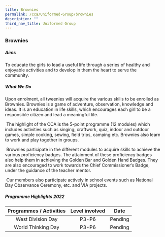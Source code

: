 ```yaml
---
title: Brownies
permalink: /cca/Uniformed-Group/brownies
description: ""
third_nav_title: Uniformed Group
---
```

### Brownies
##### Aims

To educate the girls to lead a useful life through a series of healthy and enjoyable activities and to develop in them the heart to serve the community.

##### What We Do

Upon enrolment, all tweenies will acquire the various skills to be enrolled as Brownies. Brownies is a game of adventure, observation, knowledge and ideas. It is an education in life skills, which encourages each girl to be a responsible citizen and lead a meaningful life.

 The highlight of the CCA is the 5-point programme (12 modules) which includes activities such as singing, craftwork, quiz, indoor and outdoor games, simple cooking, sewing, field trips, camping etc. Brownies also learn to work and play together in groups.

 Brownies participate in the different modules to acquire skills to achieve the various proficiency badges. The attainment of these proficiency badges also help them in achieving the Golden Bar and Golden Hand Badges. They are also encouraged to work towards the Chief Commissioner’s Badge, under the guidance of the teacher mentor.

 Our members also participate actively in school events such as National Day Observance Ceremony, etc. and VIA projects.
 
#####  Programme Highlights 2022

| Programmes / Activities 	| Level involved 	| Date 	|
|:---:	|:---:	|:---:	|
| West Division Day 	| P3-P6 	| Pending 	|
| World Thinking Day 	| P3-P6 	| Pending 	|


